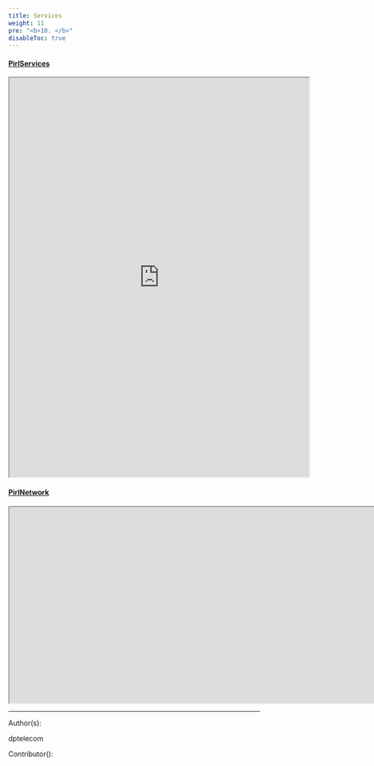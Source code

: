 ```yaml
---
title: Services
weight: 11
pre: "<b>10. </b>"
disableToc: true
---
```


#### [PirlServices](https://services.pirl.io "PirlServices ")
<iframe width="600"
    height="800" src="https://services.pirl.io">
</iframe>


#### [PirlNetwork](http://stats.pirl.io "PirlNetwork ")
<iframe width="1968"
    height="393" src="http://stats.pirl.io">
</iframe>









---
Author(s):

dptelecom

Contributor():

